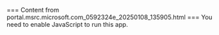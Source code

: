 === Content from portal.msrc.microsoft.com_0592324e_20250108_135905.html ===
You need to enable JavaScript to run this app.
